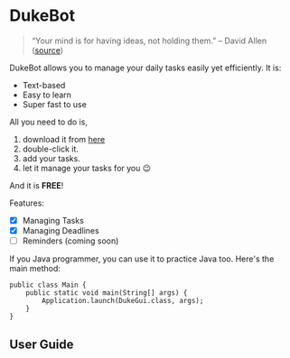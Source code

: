 # DukeBot

> “Your mind is for having ideas, not holding them.” – David Allen ([source](https://dansilvestre.com/productivity-quotes))


DukeBot allows you to manage your daily tasks easily yet efficiently. It is: 

- Text-based
- Easy to learn
- Super fast to use

All you need to do is,

1. download it from [here](https://github.com/reignnz/ip/releases/tag/A-Jar)
2. double-click it.
3. add your tasks.
4. let it manage your tasks for you 😉

And it is **FREE**!

Features: 
- [X] Managing Tasks 
- [X] Managing Deadlines
- [ ] Reminders (coming soon) 

If you Java programmer, you can use it to practice Java too. Here's the main method:

```
public class Main {
    public static void main(String[] args) {
        Application.launch(DukeGui.class, args);
    }
}

```

## User Guide
